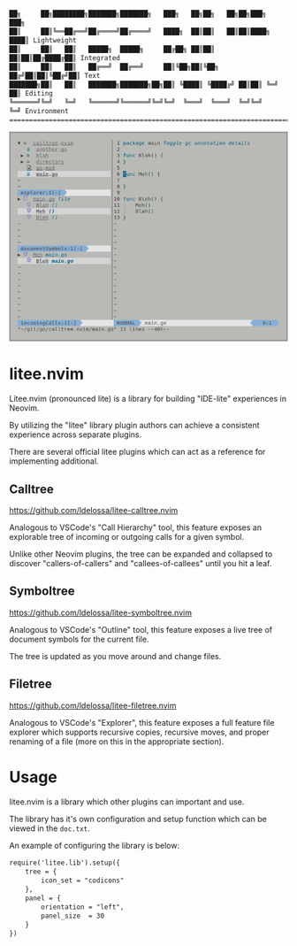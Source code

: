 ```
██╗     ██╗████████╗███████╗███████╗   ███╗   ██╗██╗   ██╗██╗███╗   ███╗
██║     ██║╚══██╔══╝██╔════╝██╔════╝   ████╗  ██║██║   ██║██║████╗ ████║ Lightweight
██║     ██║   ██║   █████╗  █████╗     ██╔██╗ ██║██║   ██║██║██╔████╔██║ Integrated
██║     ██║   ██║   ██╔══╝  ██╔══╝     ██║╚██╗██║╚██╗ ██╔╝██║██║╚██╔╝██║ Text
███████╗██║   ██║   ███████╗███████╗██╗██║ ╚████║ ╚████╔╝ ██║██║ ╚═╝ ██║ Editing
╚══════╝╚═╝   ╚═╝   ╚══════╝╚══════╝╚═╝╚═╝  ╚═══╝  ╚═══╝  ╚═╝╚═╝     ╚═╝ Environment
====================================================================================
```

![litee screenshot](./contrib/litee-screenshot.png)

# litee.nvim

Litee.nvim (pronounced lite) is a library for building "IDE-lite" experiences in Neovim. 

By utilizing the "litee" library plugin authors can achieve a consistent experience
across separate plugins.

There are several official litee plugins which can act as a reference for implementing
additional.

## Calltree
https://github.com/ldelossa/litee-calltree.nvim

Analogous to VSCode's "Call Hierarchy" tool, this feature exposes an explorable tree
of incoming or outgoing calls for a given symbol. 

Unlike other Neovim plugins, the tree can be expanded and collapsed to discover 
"callers-of-callers" and "callees-of-callees" until you hit a leaf.

## Symboltree
https://github.com/ldelossa/litee-symboltree.nvim

Analogous to VSCode's "Outline" tool, this feature exposes a live tree of document
symbols for the current file. 

The tree is updated as you move around and change files.

## Filetree
https://github.com/ldelossa/litee-filetree.nvim

Analogous to VSCode's "Explorer", this feature exposes a full feature file explorer 
which supports recursive copies, recursive moves, and proper renaming of a file 
(more on this in the appropriate section).

# Usage

litee.nvim is a library which other plugins can important and use. 

The library has it's own configuration and setup function which can be
viewed in the `doc.txt`.

An example of configuring the library is below:

```
require('litee.lib').setup({
    tree = {
        icon_set = "codicons"
    },
    panel = {
        orientation = "left",
        panel_size  = 30
    }
})
```

